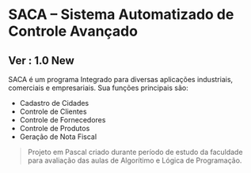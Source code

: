 # SACA – Sistema Automatizado de Controle Avançado
## Ver : 1.0 New

SACA é um programa Integrado para diversas aplicações industriais, comerciais e empresariais.
Sua funções principais são:
* Cadastro de Cidades
* Controle de Clientes
* Controle de Fornecedores
* Controle de Produtos
* Geração de Nota Fiscal

> Projeto em Pascal criado durante período de estudo da faculdade para avaliação das aulas de Algorítimo e Lógica de Programação.
